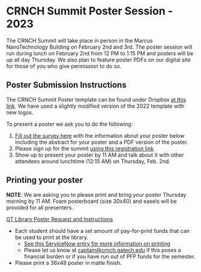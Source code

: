 # CRNCH Summit Poster Session - 2023
 
The CRNCH Summit will take place in person in the Marcus NanoTechnology Building on February 2nd and 3rd. The poster session will run during lunch on February 2nd from 12 PM to 1:15 PM and posters will be up all day Thursday. We also plan to feature poster PDFs on our digital site for those of you who give permission to do so.

## Poster Submission Instructions
The CRNCH Summit Poster template can be found under Dropbox [at this link](https://www.dropbox.com/s/5sczj4x4986ub9e/CRNCH%20Poster%20Template%202022.pptx?dl=0). We have used a slightly modified version of the 2022 template with new logos.

To present a poster we ask you to do the following:
1) [Fill out the survey here](https://gatech.co1.qualtrics.com/jfe/form/SV_4ZmQ7mehWtfLrVA) with the information about your poster below including the abstract for your poster and a PDF version of the poster.
2)  Please sign up for the summit [using this registration link](https://forms.office.com/r/wsyX34aEJe).
3)  Show up to present your poster by 11 AM and talk about it with other attendees around lunchtime (12:15 AM) on Thursday, Feb. 2nd.

## Printing your poster

**NOTE**: We are asking you to please print and bring your poster Thursday morning by 11 AM. Foam posterboard (size 30x40) and easels will be provided for all presenters.

[GT Library Poster Request and Instructions](https://www.library.gatech.edu/poster-request) 

* Each student should have a set amount of pay-for-print funds that can be used to print at the library. 
    * [See this ServiceNow entry for more information on printing](https://gatech.service-now.com/home?id=kb_article_view&sysparm_article=KB0027983)  
    * Please let us know at captain@crnch.gatech.edu if this poses a financial burden or if you have run out of PFP funds for the semester.
* Please print a 36x48 poster in matte finish. 
